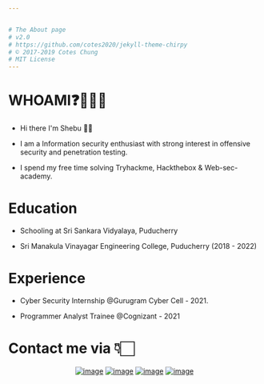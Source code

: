 ```yaml
---


# The About page
# v2.0
# https://github.com/cotes2020/jekyll-theme-chirpy
# © 2017-2019 Cotes Chung
# MIT License
---
```

# WHOAMI❓🧑🏻‍💻

* Hi there I'm Shebu 👋🏻

* I am a Information security enthusiast with strong interest in offensive security and penetration testing.

* I spend my free time solving Tryhackme, Hackthebox & Web-sec-academy.


# Education

* Schooling at Sri Sankara Vidyalaya, Puducherry

* Sri Manakula Vinayagar Engineering College, Puducherry (2018 - 2022)

# Experience

* Cyber Security Internship @Gurugram Cyber Cell - 2021.

* Programmer Analyst Trainee @Cognizant - 2021

# Contact me via 👇🏻

<div align="center">

[![image](https://img.shields.io/badge/LinkedIn-0077B5?style=for-the-badge&logo=linkedin&logoColor=white)](https://www.linkedin.com/in/shebu/)
[![image](https://img.shields.io/badge/Instagram-E4405F?style=for-the-badge&logo=instagram&logoColor=white)](https://www.instagram.com/__s.h.e.b.u__/)
[![image](https://img.shields.io/badge/Twitter-1DA1F2?style=for-the-badge&logo=twitter&logoColor=white)](https://twitter.com/shebu_hxor)
[![image](https://img.shields.io/badge/Gmail-D14836?style=for-the-badge&logo=gmail&logoColor=white)](mailto:shebutvm@gmail.com)
  
